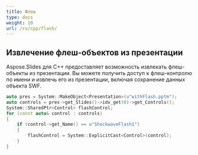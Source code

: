 ```yaml
---
title: Флеш
type: docs
weight: 10
url: /ru/cpp/flash/
---
```


## **Извлечение флеш-объектов из презентации**
Aspose.Slides для C++ предоставляет возможность извлекать флеш-объекты из презентации. Вы можете получить доступ к флеш-контролю по имени и извлечь его из презентации, включая сохранение данных объекта SWF.

``` cpp
auto pres = System::MakeObject<Presentation>(u"withFlash.pptm");
auto controls = pres->get_Slides()->idx_get(0)->get_Controls();
System::SharedPtr<Control> flashControl;
for (const auto& control : controls)
{
    if (control->get_Name() == u"ShockwaveFlash1")
    {
        flashControl = System::ExplicitCast<Control>(control);
    }
}
```